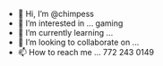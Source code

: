 - 👋 Hi, I’m @chimpess 
- 👀 I’m interested in ... gaming
- 🌱 I’m currently learning ...
- 💞️ I’m looking to collaborate on ...
- 📫 How to reach me ... 772 243 0149

<!---
chimpess/chimpess is a ✨ special ✨ repository because its `README.md` (this file) appears on your GitHub profile.
You can click the Preview link to take a look at your changes.
--->
